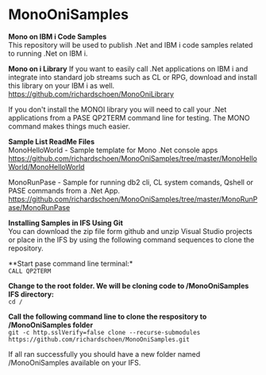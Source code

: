 # MonoOniSamples

**Mono on IBM i Code Samples**<br>
This repository will be used to publish .Net and IBM i code samples related to running .Net on IBM i.<br>

**Mono on i Library**
If you want to easily call .Net applications on IBM i and integrate into standard job streams such as CL or RPG, download and install this library on your IBM i as well.<br>
https://github.com/richardschoen/MonoOniLibrary

If you don't install the MONOI library you will need to call your .Net applications from a PASE QP2TERM command line for testing. The MONO command makes things much easier.<br>

**Sample List ReadMe Files**<br>
MonoHelloWorld - Sample template for Mono .Net console apps<br>
https://github.com/richardschoen/MonoOniSamples/tree/master/MonoHelloWorld/MonoHelloWorld

MonoRunPase - Sample for running db2 cli, CL system comands, Qshell or PASE commands from a .Net App.<br> 
https://github.com/richardschoen/MonoOniSamples/tree/master/MonoRunPase/MonoRunPase


**Installing Samples in IFS Using Git**<br>
You can download the zip file form github and unzip Visual Studio projects or place in the IFS by using the following command sequences to clone the repository.<br>

**Start pase command line terminal:*<br>
`CALL QP2TERM`

**Change to the root folder. We will be cloning code to /MonoOniSamples IFS directory:**<br>
`cd /`

**Call the following command line to clone the respository to /MonoOniSamples folder**<br>
`git -c http.sslVerify=false clone --recurse-submodules https://github.com/richardschoen/MonoOniSamples.git`

If all ran successfully you should have a new folder named /MonoOniSamples available on your IFS.<br>

 